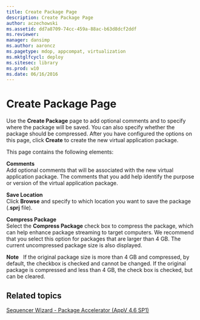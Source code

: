 ```yaml
---
title: Create Package Page
description: Create Package Page
author: aczechowski
ms.assetid: dd7a8709-74cc-459a-88ac-b63d8dcf2ddf
ms.reviewer: 
manager: dansimp
ms.author: aaroncz
ms.pagetype: mdop, appcompat, virtualization
ms.mktglfcycl: deploy
ms.sitesec: library
ms.prod: w10
ms.date: 06/16/2016
---
```



# Create Package Page


Use the **Create Package** page to add optional comments and to specify where the package will be saved. You can also specify whether the package should be compressed. After you have configured the options on this page, click **Create** to create the new virtual application package.

This page contains the following elements:

<a href="" id="comments"></a>**Comments**  
Add optional comments that will be associated with the new virtual application package. The comments that you add help identify the purpose or version of the virtual application package.

<a href="" id="save-location"></a>**Save Location**  
Click **Browse** and specify to which location you want to save the package (.**sprj** file).

<a href="" id="compress-package"></a>**Compress Package**  
Select the **Compress Package** check box to compress the package, which can help enhance package streaming to target computers. We recommend that you select this option for packages that are larger than 4 GB. The current uncompressed package size is also displayed.

**Note**  
If the original package size is more than 4 GB and compressed, by default, the checkbox is checked and cannot be changed. If the original package is compressed and less than 4 GB, the check box is checked, but can be cleared.

 

## Related topics


[Sequencer Wizard - Package Accelerator (AppV 4.6 SP1)](sequencer-wizard---package-accelerator--appv-46-sp1-.md)

 

 






